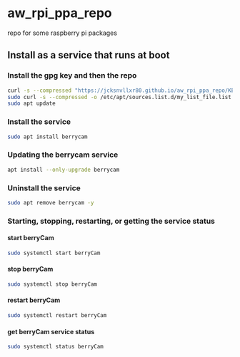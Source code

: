 # aw_rpi_ppa_repo

repo for some raspberry pi packages

## Install as a service that runs at boot

### Install the gpg key and then the repo

```bash
curl -s --compressed "https://jcksnvllxr80.github.io/aw_rpi_ppa_repo/KEY.gpg" | sudo apt-key add -
sudo curl -s --compressed -o /etc/apt/sources.list.d/my_list_file.list "https://jcksnvllxr80.github.io/aw_rpi_ppa_repo/my_list_file.list"
sudo apt update
```

### Install the service

```bash
sudo apt install berrycam
```

### Updating the berrycam service

```bash
apt install --only-upgrade berrycam
```

### Uninstall the service

```bash
sudo apt remove berrycam -y
```

### Starting, stopping, restarting, or getting the service status

#### start berryCam

```bash
sudo systemctl start berryCam
```

#### stop berryCam

```bash
sudo systemctl stop berryCam
```

#### restart berryCam

```bash
sudo systemctl restart berryCam
```

#### get berryCam service status

```bash
sudo systemctl status berryCam
```

